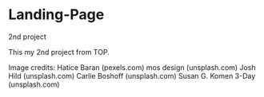 # Landing-Page
2nd project 

This my 2nd project from TOP.

Image credits:
Hatice Baran   (pexels.com)
mos design     (unsplash.com)
Josh Hild      (unsplash.com)
Carlie Boshoff (unsplash.com)
Susan G. Komen 3-Day (unsplash.com)
